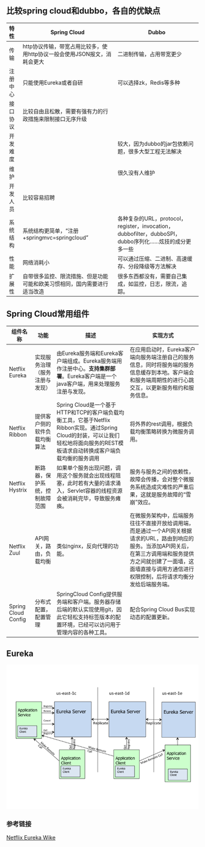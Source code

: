 ## 比较spring cloud和dubbo，各自的优缺点

| 特性 | Spring Cloud | Dubbo |
| :------ | ------| ------|
| 传输 | http协议传输，带宽占用比较多，使用http协议一般会使用JSON报文，消耗会更大 | 二进制传输，占用带宽更少 |
| 注册中心 | 只能使用Eureka或者自研 | 可以选择zk，Redis等多种 |
| 接口协议 | 比较自由且松散，需要有强有力的行政措施来限制接口无序升级 |  |
| 开发难度 |  | 较大，因为dubbo的jar包依赖问题，很多大型工程无法解决 |
| 维护 |  | 很久没有人维护 |
| 开发人员 | 比较容易招聘 |  |
| 系统结构 | 系统结构更简单，“注册+springmvc=springcloud” | 各种复杂的URL，protocol，register，invocation，dubbofilter，dubboSPI，dubbo序列化……炫技的成分更多一些 |
| 性能 | 网络消耗小 | 可以通过压缩、二进制、高速缓存、分段降级等方法解决 |
| 扩展性 | 自带很多监控、限流措施、但是功能可能和欧美习惯相同，国内需要进行适当改造 | 很多东西都没有，需要自己集成，如监控，日志，限流，追踪。

## Spring Cloud常用组件

| 组件名称 | 功能 | 描述 | 实现方式 |
| ------ | ------ | ------ | ------ |
| Netflix Eureka | 实现服务治理（服务注册与发现） | 由Eureka服务端和Eureka客户端组成。Eureka服务端用作注册中心。**支持集群部署**。Eureka客户端是一个java客户端，用来处理服务注册与发现。 | 在应用启动时，Eureka客户端向服务端注册自己的服务信息，同时将服务端的服务信息缓存到本地。客户端会和服务端周期性的进行心跳交互，以更新服务租约和服务信息。 |
| Netflix Ribbon | 提供客户侧的软件负载均衡算法 | Spring Cloud是一个基于HTTP和TCP的客户端负载均衡工具，它基于Netflix Ribbon实现。通过Spring Cloud的封装，可以让我们轻松地将面向服务的REST模板请求自动转换成客户端负载均衡的服务调用 | 将外界的rest调用，根据负载均衡策略转换为微服务调用。 |
| Netflix Hystrix | 断路器，保护系统，控制故障范围 | 如果单个服务出现问题，调用这个服务就会出现线程阻塞，此时若有大量的请求涌入，Servlet容器的线程资源会被消耗完毕，导致服务瘫痪。 | 服务与服务之间的依赖性，故障会传播，会对整个微服务系统造成灾难性的严重后果，这就是服务故障的“雪崩”效应。 |
| Netflix Zuul | API网关，路由，负载均衡 | 类似nginx，反向代理的功能。 | 在微服务架构中，后端服务往往不直接开放给调用端，而是通过一个API网关根据请求的URL，路由到响应的服务。当添加API网关后，在第三方调用端和服务提供方之间就创建了一面墙，这面墙直接与调用方通信进行权限控制，后将请求均衡分发给后端服务端。
| Spring Cloud Config | 分布式配置，配置管理 | SpringCloud Config提供服务端和客户端。服务器存储后端的默认实现使用git，因此它轻松支持标签版本的配置环境，已经可以访问用于管理内容的各种工具。 | 配合Spring Cloud Bus实现动态的配置更新。 |

## Eureka
![Eureka的高可用架构图](image/eureka_architecture.png "Eureka的高可用架构图")

### 参考链接
[Netflix Eureka Wike](https://github.com/Netflix/eureka/wiki "Netflix Eureka Wiki")